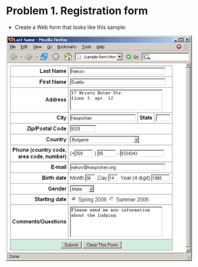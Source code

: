 Problem 1. Registration form
=====================

*	Create a Web form that looks like this sample:

![picture1](./resources/task1.png)